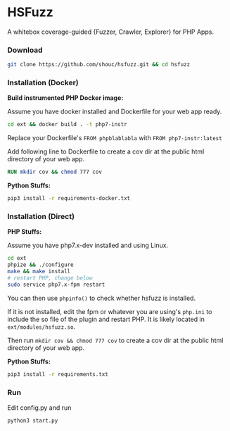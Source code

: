 # HSFuzz

A whitebox coverage-guided {Fuzzer, Crawler, Explorer} for PHP Apps.

### Download
```bash
git clone https://github.com/shouc/hsfuzz.git && cd hsfuzz
```

### Installation (Docker)
**Build instrumented PHP Docker image:**


Assume you have docker installed and Dockerfile for your web app ready.

```bash
cd ext && docker build . -t php7-instr
```

Replace your Dockerfile's `FROM phpblablabla` with `FROM php7-instr:latest`


Add following line to Dockerfile to create a cov dir at the public html directory of your web app. 

```dockerfile
RUN mkdir cov && chmod 777 cov
```

**Python Stuffs:**


```bash
pip3 install -r requirements-docker.txt
```


### Installation (Direct)
**PHP Stuffs:**


Assume you have php7.x-dev installed and using Linux.

```bash
cd ext
phpize && ./configure
make && make install
# restart PHP, change below
sudo service php7.x-fpm restart
```

You can then use `phpinfo()` to check whether hsfuzz is installed. 

If it is not installed, edit the fpm or whatever you are using's `php.ini` to include the
so file of the plugin and restart PHP. It is likely located in `ext/modules/hsfuzz.so`. 

Then run `mkdir cov && chmod 777 cov` to create a cov dir at the public html directory of your web app. 

**Python Stuffs:**
```bash
pip3 install -r requirements.txt
```


### Run
Edit config.py and run 
```bash
python3 start.py
```

